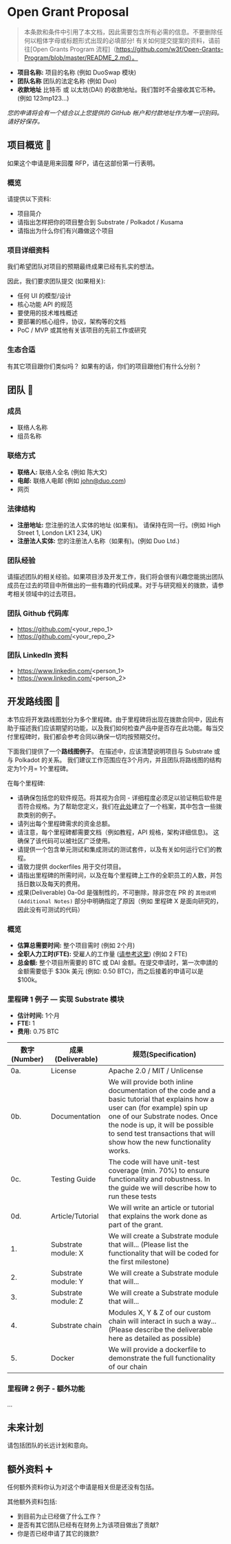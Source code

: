 # Open Grant Proposal

> 本条款和条件中引用了本文档，因此需要包含所有必需的信息。不要删除任何以粗体字母或标题形式出现的必填部分! 有关如何提交提案的资料，请前往[Open Grants Program 流程]（https://github.com/w3f/Open-Grants-Program/blob/master/README_2.md）。

* **项目名称:** 项目的名称 (例如 DuoSwap 模块)
* **团队名称** 团队的法定名称 (例如 Duo)
* **收款地址** 比特币 或 以太坊(DAI) 的收款地址。我们暂时不会接收其它币种。(例如 123mp123...)

*您的申请将会有一个结合以上您提供的 GitHub 帐户和付款地址作为唯一识别码。请好好保存。*

## 项目概览 :page_facing_up:
如果这个申请是用来回覆 RFP，请在这部份第一行表明。

### 概览

请提供以下资料:
  * 项目简介
  * 请指出怎样把你的项目整合到 Substrate / Polkadot / Kusama
  * 请指出为什么你们有兴趣做这个项目

### 项目详细资料
我们希望团队对项目的预期最终成果已经有扎实的想法。

因此，我们要求团队提交 (如果相关):
* 任何 UI 的模型/设计
* 核心功能 API 的规范
* 要使用的技术堆栈概述
* 要部署的核心组件，协议，架构等的文档
* PoC / MVP 或其他有关该项目的先前工作或研究

### 生态合适
有其它项目跟你们类似吗？ 如果有的话，你们的项目跟他们有什么分别？

## 团队 :busts_in_silhouette:

### 成员
* 联络人名称
* 组员名称

### 联络方式
* **联络人:** 联络人全名 (例如 陈大文)
* **电邮:** 联络人电邮 (例如 john@duo.com)
* 网页

### 法律结构
* **注册地址:** 您注册的法人实体的地址 (如果有)。 请保持在同一行。(例如 High Street 1, London LK1 234, UK)
* **注册法人实体:** 您的注册法人名称（如果有)。(例如 Duo Ltd.)

### 团队经验
请描述团队的相关经验。如果项目涉及开发工作，我们将会很有兴趣您能挑出团队成员在过去的项目中所做出的一些有趣的代码成果。对于与研究相关的拨款，请参考相关领域中的过去项目。

### 团队 Github 代码库
* https://github.com/<your_repo_1>
* https://github.com/<your_repo_2>

### 团队 LinkedIn 资料
* https://www.linkedin.com/<person_1>
* https://www.linkedin.com/<person_2>

## 开发路线图 :nut_and_bolt:

本节应将开发路线图划分为多个里程碑。由于里程碑将出现在拨款合同中，因此有助于描述我们应该期望的功能，以及我们如何检查产品中是否存在此功能。每当交付里程碑时，我们都会参考合同以确保一切均按预期交付。

下面我们提供了一个**路线图例子**。 在描述中，应该清楚说明项目与 Substrate 或与 Polkadot 的关系。 我们建议工作范围应在3个月内，并且团队将路线图的结构定为1个月= 1个里程碑。

在每个里程碑:
* 请确保包括您的软件规范。将其视为合同 - 详细程度必须足以验证稍后软件是否符合规格。为了帮助您定义，我们在[此处](../src/grant_guidelines_per_category.md)建立了一个档案，其中包含一些拨款类别的例子。
* 请列出每个里程碑需求的资金总额。
* 请注意，每个里程碑都需要文档（例如教程，API 规格，架构详细信息)。 这确保了该代码可以被社区广泛使用。
* 请提供一个包含单元测试和集成测试的测试套件，以及有关如何运行它们的教程。
* 请致力提供 dockerfiles 用于交付项目。
* 请指出里程碑的所需时间，以及在每个里程碑上工作的全职员工的人数，并包括日数以及每天的费用。
* 成果(Deliverable) 0a-0d 是强制性的，不可删除，除非您在 PR 的 `其他说明(Additional Notes)` 部分中明确指定了原因（例如 里程碑 X 是面向研究的，因此没有可测试的代码）

### 概览
* **估算总需要时间:** 整个项目需时 (例如 2个月)
* **全职人力工时(FTE):**  受雇人的工作量 ([请参考这里](https://en.wikipedia.org/wiki/Full-time_equivalent)) (例如 2 FTE)
* **总金额:** 整个项目所需要的 BTC 或 DAI 金额。在提交申请时，第一次申請的金额需要低于 $30k 美元 (例如: 0.50 BTC)，而之后接着的申请可以是 $100k。

### 里程碑 1 例子 — 实现 Substrate 模块
* **估计时间:** 1个月
* **FTE:**  1
* **费用:** 0.75 BTC

| 数字(Number) | 成果(Deliverable) | 规范(Specification) |
| ------------- | ------------- | ------------- |
| 0a. | License | Apache 2.0 / MIT / Unlicense |
| 0b. | Documentation | We will provide both inline documentation of the code and a basic tutorial that explains how a user can (for example) spin up one of our Substrate nodes. Once the node is up, it will be possible to send test transactions that will show how the new functionality works. |
| 0c. | Testing Guide | The code will have unit-test coverage (min. 70%) to ensure functionality and robustness. In the guide we will describe how to run these tests |
| 0d. | Article/Tutorial | We will write an article or tutorial that explains the work done as part of the grant.
| 1. | Substrate module: X | We will create a Substrate module that will... (Please list the functionality that will be coded for the first milestone) |
| 2. | Substrate module: Y | We will create a Substrate module that will... |
| 3. | Substrate module: Z | We will create a Substrate module that will... |
| 4. | Substrate chain | Modules X, Y & Z of our custom chain will interact in such a way... (Please describe the deliverable here as detailed as possible) |
| 5. | Docker | We will provide a dockerfile to demonstrate the full functionality of our chain |

### 里程碑 2 例子 - 额外功能
...

## 未来计划
请包括团队的长远计划和意向。

## 额外资料 :heavy_plus_sign:
任何额外资料你认为对这个申请是相关但是还没有包括。

其他额外资料包括:
* 到目前为止已经做了什么工作？
* 是否有其它团队已经有在财务上为该项目做出了贡献?
* 你是否已经申请了其它的拨款?